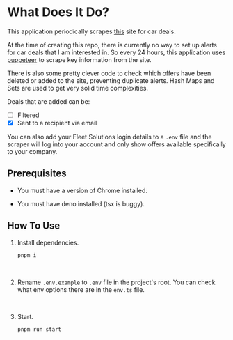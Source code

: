 # What Does It Do?

This application periodically scrapes 
[this](https://www.nhsfleetsolutions.co.uk/special-offers) site for car deals.

At the time of creating this repo, there is currently no way to set up alerts 
for car deals that I am interested in. So every 24 hours, this application uses 
[puppeteer](https://github.com/puppeteer/puppeteer) to scrape key information 
from the site.

There is also some pretty clever code to check which offers have been deleted or 
added to the site, preventing duplicate alerts. Hash Maps and Sets are used to 
get very solid time complexities.

Deals that are added can be:
- [ ] Filtered
- [x] Sent to a recipient via email

You can also add your Fleet Solutions login details to a `.env` file and the 
scraper will log into your account and only show offers available specifically 
to your company.


## Prerequisites

* You must have a version of Chrome installed.

* You must have deno installed (tsx is buggy).


## How To Use

1.  Install dependencies.
    ```bash
    pnpm i
    ```

<br>

2.  Rename `.env.example` to `.env` file in the project's root. You can check what env options 
    there are in the `env.ts` file.

<br>

3.  Start.
    ```bash
    pnpm run start
    ```